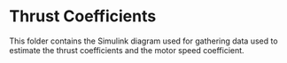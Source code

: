 # Thrust Coefficients

This folder contains the Simulink diagram used for gathering data used to
estimate the thrust coefficients and the motor speed coefficient.
